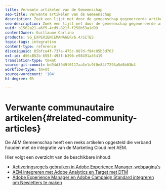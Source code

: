 ```yaml
---
title: Verwante artikelen van de Gemeenschap
seo-title: Verwante artikelen van de Gemeenschap
description: Zoek een lijst met door de gemeenschap gegenereerde artikelen over de integratie van Marketingen Cloud met AEM.
seo-description: Zoek een lijst met door de gemeenschap gegenereerde artikelen over de integratie van Marketingen Cloud met AEM.
uuid: b1562a21-a6f5-4cd9-821f-f258b53a1d99
contentOwner: Guillaume Carlino
products: SG_EXPERIENCEMANAGER/6.4/SITES
topic-tags: integration
content-type: reference
discoiquuid: 85bfce4f-737a-475c-987d-f94c85b3d763
exl-id: d56c852b-655f-493f-b396-e98491a35419
translation-type: tm+mt
source-git-commit: bd94d3949f0117aa3e1c9f0e84f7293a5d6b03b4
workflow-type: tm+mt
source-wordcount: '104'
ht-degree: 0%

---
```


# Verwante communautaire artikelen{#related-community-articles}

De AEM Gemeenschap heeft een reeks artikelen opgesteld die verband houden met de integratie van de Marketing Cloud met AEM.

Hier volgt een overzicht van de beschikbare inhoud:

* [Activeringsregels gebruiken in Adobe Experience Manager-webpagina&#39;s](https://helpx.adobe.com/experience-manager/using/dtm.html)
* [AEM integreren met Adobe Analytics en Target met DTM](https://helpx.adobe.com/experience-manager/using/integrate-digital-marketing-solutions.html)
* [Adobe Experience Manager en Adobe Campaign Standard integreren om Newletters te maken](https://helpx.adobe.com/experience-manager/using/aem_campaign.html)
